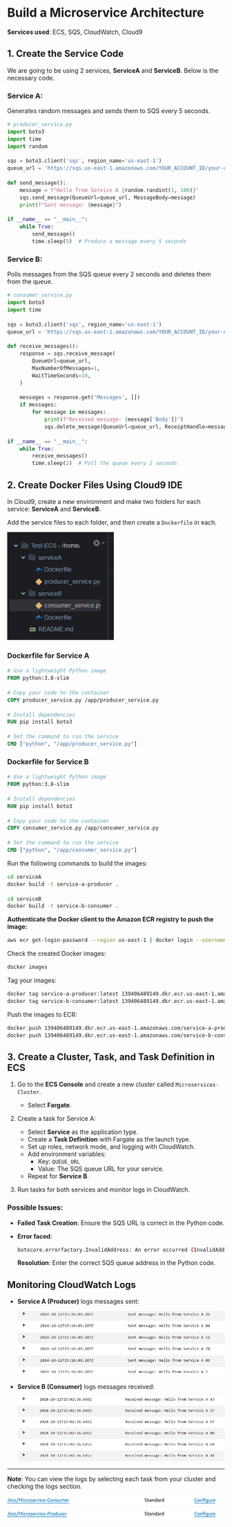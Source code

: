 
# Build a Microservice Architecture

**Services used**: ECS, SQS, CloudWatch, Cloud9

## 1. Create the Service Code

We are going to be using 2 services, **ServiceA** and **ServiceB**. Below is the necessary code.

### Service A:
Generates random messages and sends them to SQS every 5 seconds.

```python
# producer_service.py
import boto3
import time
import random

sqs = boto3.client('sqs', region_name='us-east-1')
queue_url = 'https://sqs.us-east-1.amazonaws.com/YOUR_ACCOUNT_ID/your-queue-name'

def send_message():
    message = f"Hello from Service A {random.randint(1, 100)}"
    sqs.send_message(QueueUrl=queue_url, MessageBody=message)
    print(f"Sent message: {message}")

if __name__ == "__main__":
    while True:
        send_message()
        time.sleep(5)  # Produce a message every 5 seconds
```

### Service B:
Polls messages from the SQS queue every 2 seconds and deletes them from the queue.

```python
# consumer_service.py
import boto3
import time

sqs = boto3.client('sqs', region_name='us-east-1')
queue_url = 'https://sqs.us-east-1.amazonaws.com/YOUR_ACCOUNT_ID/your-queue-name'

def receive_messages():
    response = sqs.receive_message(
        QueueUrl=queue_url,
        MaxNumberOfMessages=1,
        WaitTimeSeconds=10,
    )

    messages = response.get('Messages', [])
    if messages:
        for message in messages:
            print(f"Received message: {message['Body']}")
            sqs.delete_message(QueueUrl=queue_url, ReceiptHandle=message['ReceiptHandle'])

if __name__ == "__main__":
    while True:
        receive_messages()
        time.sleep(2)  # Poll the queue every 2 seconds
```

## 2. Create Docker Files Using Cloud9 IDE

In Cloud9, create a new environment and make two folders for each service: **ServiceA** and **ServiceB**.

Add the service files to each folder, and then create a `Dockerfile` in each.

![Cloud9 Directory](./Cloud9.png)

### Dockerfile for Service A

```dockerfile
# Use a lightweight Python image
FROM python:3.8-slim

# Copy your code to the container
COPY producer_service.py /app/producer_service.py

# Install dependencies
RUN pip install boto3

# Set the command to run the service
CMD ["python", "/app/producer_service.py"]
```

### Dockerfile for Service B

```dockerfile
# Use a lightweight Python image
FROM python:3.8-slim

# Install dependencies
RUN pip install boto3

# Copy your code to the container
COPY consumer_service.py /app/consumer_service.py

# Set the command to run the service
CMD ["python", "/app/consumer_service.py"]
```

Run the following commands to build the images:

```bash
cd serviceA
docker build -t service-a-producer .

cd serviceB
docker build -t service-b-consumer .
```

**Authenticate the Docker client to the Amazon ECR registry to push the image:**

```bash
aws ecr get-login-password --region us-east-1 | docker login --username AWS --password-stdin 139406489149.dkr.ecr.us-east-1.amazonaws.com
```

Check the created Docker images:

```bash
docker images
```

Tag your images:

```bash
docker tag service-a-producer:latest 139406489149.dkr.ecr.us-east-1.amazonaws.com/service-a-producer:latest
docker tag service-b-consumer:latest 139406489149.dkr.ecr.us-east-1.amazonaws.com/service-b-consumer:latest
```

Push the images to ECR:

```bash
docker push 139406489149.dkr.ecr.us-east-1.amazonaws.com/service-a-producer:latest
docker push 139406489149.dkr.ecr.us-east-1.amazonaws.com/service-b-consumer:latest
```

## 3. Create a Cluster, Task, and Task Definition in ECS

1. Go to the **ECS Console** and create a new cluster called `Microservices-Cluster`.
   - Select **Fargate**.

2. Create a task for Service A:
   - Select **Service** as the application type.
   - Create a **Task Definition** with Fargate as the launch type.
   - Set up roles, network mode, and logging with CloudWatch.
   - Add environment variables:
     - Key: `QUEUE_URL`
     - Value: The SQS queue URL for your service.
   - Repeat for **Service B**.

3. Run tasks for both services and monitor logs in CloudWatch.

### Possible Issues:

- **Failed Task Creation**: Ensure the SQS URL is correct in the Python code.

- **Error faced**: 
  ```bash
  botocore.errorfactory.InvalidAddress: An error occurred (InvalidAddress) when calling the SendMessage operation: The address https://sqs.us-east-1.amazonaws.com/ is not valid for this endpoint.
  ```
  **Resolution**: Enter the correct SQS queue address in the Python code.

## Monitoring CloudWatch Logs

- **Service A (Producer)** logs messages sent:
  
  ![Producer Logs](./Producer.png)

- **Service B (Consumer)** logs messages received:

  ![Consumer Logs](./Consumer.png)

---

**Note**: You can view the logs by selecting each task from your cluster and checking the logs section.

![CloudWatch Logs](./Screenshot_2024-10-12_161518.png)
